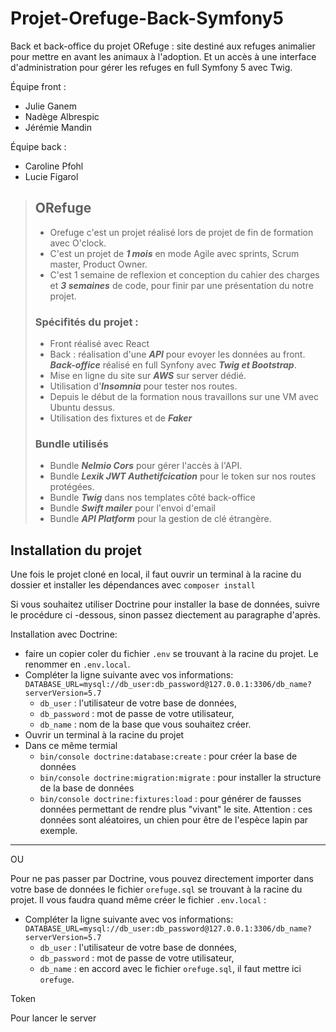 # Projet-Orefuge-Back-Symfony5
Back et back-office du projet ORefuge : site destiné aux refuges animalier pour mettre en avant les animaux à l'adoption. Et un accès à une interface d'administration pour gérer les refuges en full Symfony 5 avec Twig. 

Équipe front : 
- Julie Ganem
- Nadège Albrespic
- Jérémie Mandin

Équipe back : 
- Caroline Pfohl
- Lucie Figarol 

> ## ORefuge
> - Orefuge c'est un projet réalisé lors de projet de fin de formation avec O'clock. 
> - C'est un projet de ***1 mois*** en mode Agile avec sprints, Scrum master, Product Owner. 
> - C'est 1 semaine de reflexion et conception du cahier des charges et ***3 semaines*** de code, pour finir par une présentation du notre projet. 
>
> ### Spécifités du projet :
> - Front réalisé avec React 
> - Back : réalisation d'une ***API*** pour evoyer les données au front. ***Back-office*** réalisé en full Synfony avec ***Twig et Bootstrap***.
> - Mise en ligne du site sur ***AWS*** sur server dédié.
> - Utilisation d'***Insomnia*** pour tester nos routes.
> - Depuis le début de la formation nous travaillons sur une VM avec Ubuntu dessus.
> - Utilisation des fixtures et de ***Faker***
> 
> ### Bundle utilisés
> - Bundle ***Nelmio Cors*** pour gérer l'accès à l'API. 
> - Bundle ***Lexik JWT Authetifcication*** pour le token sur nos routes protégées.
> - Bundle ***Twig*** dans nos templates côté back-office
> - Bundle ***Swift mailer*** pour l'envoi d'email
> - Bundle ***API Platform*** pour la gestion de clé étrangère.
> 


## Installation du projet 

Une fois le projet cloné en local, il faut ouvrir un terminal à la racine du dossier et  installer les dépendances avec  `composer install`

Si vous souhaitez utiliser Doctrine pour installer la base de données, suivre le procédure ci -dessous, sinon passez diectement au paragraphe d'après.

Installation avec Doctrine: 
- faire un copier coler du fichier `.env` se trouvant à la racine du projet. Le renommer en `.env.local`.
- Compléter la ligne suivante avec vos informations: `DATABASE_URL=mysql://db_user:db_password@127.0.0.1:3306/db_name?serverVersion=5.7`
  - `db_user` : l'utilisateur de votre base de données,
  -  `db_password` : mot de passe de votre utilisateur,
  -  `db_name` : nom de la base que vous souhaitez créer.
-  Ouvrir un terminal à la racine du projet
-  Dans ce même termial
   -  `bin/console doctrine:database:create` : pour créer la base de données
   -  `bin/console doctrine:migration:migrate` : pour installer la structure de la base de données
   -  `bin/console doctrine:fixtures:load` : pour générer de fausses données permettant de rendre plus "vivant" le site. Attention : ces données sont aléatoires, un chien pour être de l'espèce lapin par exemple. 
___
OU 

Pour ne pas passer par Doctrine, vous pouvez directement importer dans votre base de données le fichier `orefuge.sql` se trouvant à la racine du projet. Il vous faudra quand même créer le fichier `.env.local` :
- Compléter la ligne suivante avec vos informations: `DATABASE_URL=mysql://db_user:db_password@127.0.0.1:3306/db_name?serverVersion=5.7`
  - `db_user` : l'utilisateur de votre base de données,
  -  `db_password` : mot de passe de votre utilisateur,
  -  `db_name` : en accord avec le fichier `orefuge.sql`, il faut mettre ici `orefuge`.


Token

Pour lancer le server 
